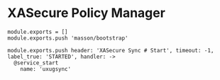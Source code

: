 

# XASecure Policy Manager

    module.exports = []
    module.exports.push 'masson/bootstrap'

    module.exports.push header: 'XASecure Sync # Start', timeout: -1, label_true: 'STARTED', handler: ->
      @service_start
        name: 'uxugsync'
